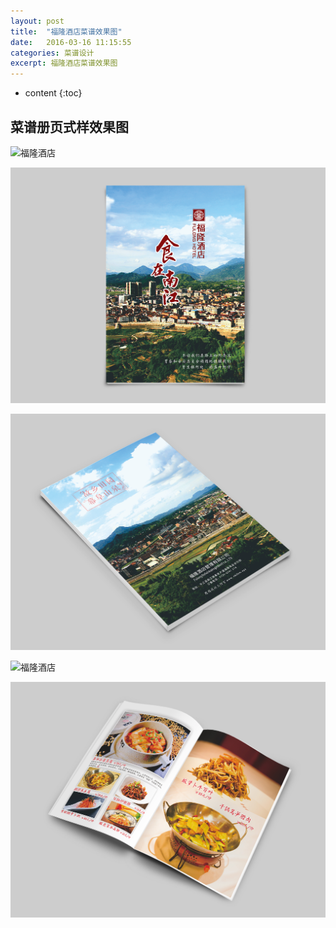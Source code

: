 ```yaml
---
layout: post
title:  "福隆酒店菜谱效果图"
date:   2016-03-16 11:15:55
categories: 菜谱设计
excerpt: 福隆酒店菜谱效果图
---
```


* content
{:toc}

## 菜谱册页式样效果图

![福隆酒店](/css/pics/福隆菜谱效果图4.jpg "福隆菜谱效果图") 
   
![福隆酒店](/css/pics/福隆菜谱效果图7.jpg "福隆菜谱效果图")   

![福隆酒店](/css/pics/福隆菜谱效果图8.jpg "福隆菜谱效果图")   

![福隆酒店](/css/pics/福隆菜谱效果图5.jpg "福隆菜谱效果图")  
 
![福隆酒店](/css/pics/福隆菜谱效果图6.jpg "福隆菜谱效果图")   

